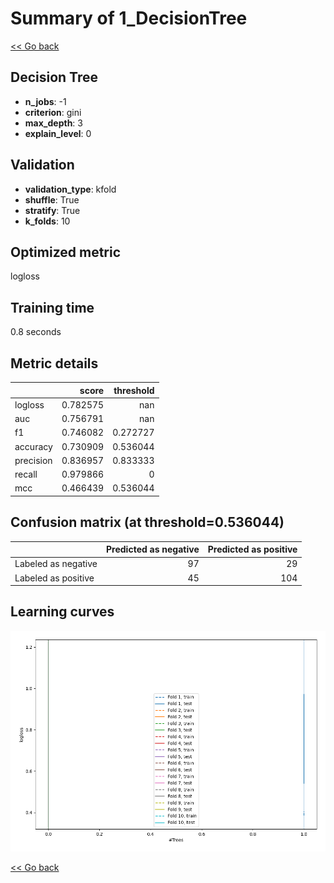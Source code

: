 # Summary of 1_DecisionTree

[<< Go back](../README.md)


## Decision Tree
- **n_jobs**: -1
- **criterion**: gini
- **max_depth**: 3
- **explain_level**: 0

## Validation
 - **validation_type**: kfold
 - **shuffle**: True
 - **stratify**: True
 - **k_folds**: 10

## Optimized metric
logloss

## Training time

0.8 seconds

## Metric details
|           |    score |   threshold |
|:----------|---------:|------------:|
| logloss   | 0.782575 |  nan        |
| auc       | 0.756791 |  nan        |
| f1        | 0.746082 |    0.272727 |
| accuracy  | 0.730909 |    0.536044 |
| precision | 0.836957 |    0.833333 |
| recall    | 0.979866 |    0        |
| mcc       | 0.466439 |    0.536044 |


## Confusion matrix (at threshold=0.536044)
|                     |   Predicted as negative |   Predicted as positive |
|:--------------------|------------------------:|------------------------:|
| Labeled as negative |                      97 |                      29 |
| Labeled as positive |                      45 |                     104 |

## Learning curves
![Learning curves](learning_curves.png)

[<< Go back](../README.md)
